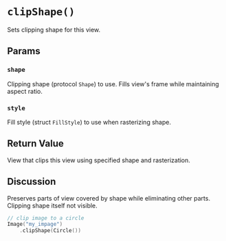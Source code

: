 # `clipShape()`

Sets clipping shape for this view.

## Params

### `shape`

Clipping shape (protocol `Shape`) to use. Fills view's frame while maintaining aspect ratio.

### `style`

Fill style (struct `FillStyle`) to use when rasterizing shape.

## Return Value

View that clips this view using specified shape and rasterization.

## Discussion

Preserves parts of view covered by shape while eliminating other parts. Clipping shape itself not visible.

```swift
// clip image to a circle
Image("my_impage")
    .clipShape(Circle())
```
